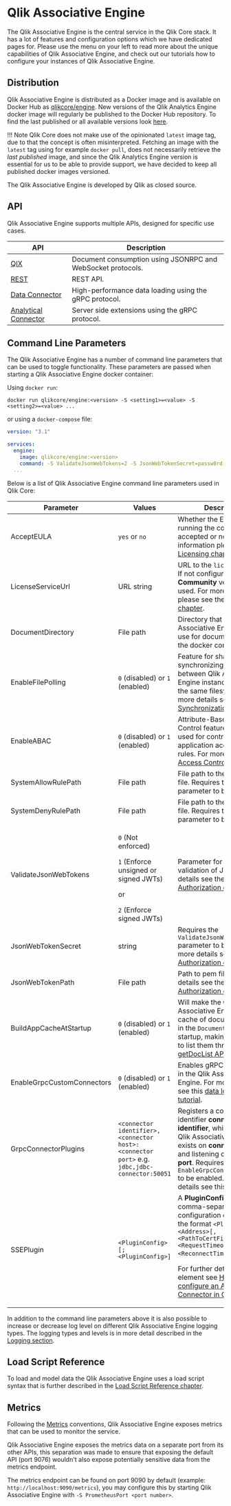 # Qlik Associative Engine

The Qlik Associative Engine is the central service in the Qlik Core stack. It has a lot of features and configuration options
which we have dedicated pages for. Please use the menu on your left to read more about the unique capabilities
of Qlik Associative Engine, and check out our tutorials how to configure your instances of Qlik Associative Engine.

## Distribution

Qlik Associative Engine is distributed as a Docker image and is available on Docker Hub as
[qlikcore/engine](https://hub.docker.com/r/qlikcore/engine).
New versions of the Qlik Analytics Engine docker image will regularly be published to the Docker Hub repository.
To find the last published or all available versions look [here](https://hub.docker.com/r/qlikcore/engine/tags/).

!!! Note
    Qlik Core does not make use of the opinionated `latest` image tag,
    due to that the concept is often misinterpreted.
    Fetching an image with the `latest` tag using for example `docker pull`,
    does not necessarily retrieve the _last published_ image,
    and since the Qlik Analytics Engine version is essential for us to be able to provide support,
    we have decided to keep all published docker images versioned.

The Qlik Associative Engine is developed by Qlik as closed source.

## API

Qlik Associative Engine supports multiple APIs, designed for specific use cases.

API | Description
--- | -----------
[QIX](./apis/qix/introduction.md) | Document consumption using JSONRPC and WebSocket protocols.
[REST](./apis/rest/qlik-associative-engine-api.md) | REST API.
[Data Connector](./apis/data-loading/introduction.md) | High-performance data loading using the gRPC protocol.
[Analytical Connector](./apis/server-side-extension/introduction.md) | Server side extensions using the gRPC protocol.

## Command Line Parameters

The Qlik Associative Engine has a number of command line parameters that can be used to toggle functionality.
These parameters are passed when starting a Qlik Associative Engine docker container:

Using `docker run`:

`docker run qlikcore/engine:<version> -S <setting1>=<value> -S <setting2>=<value> ...`

or using a `docker-compose` file:

```yaml
version: "3.1"

services:
  engine:
    image: qlikcore/engine:<version>
    command: -S ValidateJsonWebTokens=2 -S JsonWebTokenSecret=passw0rd
  ...
```

Below is a list of Qlik Associative Engine command line parameters used in Qlik Core:

| Parameter | Values | Description | Default |
| --------- | ------ | ----------- | ------- |
| AcceptEULA | `yes` or `no` | Whether the EULA for running the container is accepted or not. For more information please see the [Licensing chapter](../../licensing.md). | `no` |
| LicenseServiceUrl | URL string | URL to the `licenses` service. If not configured the **Community** version will be used. For more information please see the [Licensing chapter](../../licensing.md). | n/a |
| DocumentDirectory | File path | Directory that Qlik Associative Engine should use for documents inside the docker container. | `/home/nobody/Qlik/Sense/Apps` |
| EnableFilePolling | `0` (disabled) or `1` (enabled) | Feature for sharing and synchronizing documents between Qlik Associative Engine instances sharing the same filesystem. For more details see [Document Synchronization](./doc-synchronization.md). | `0` (disabled) |
| EnableABAC | `0` (disabled) or `1` (enabled) | Attribute-Based Access Control feature that can be used for controlling application access through rules. For more details see [Access Control](./access-control.md). | `0` (disabled) |
| SystemAllowRulePath | File path | File path to the Allow rules file. Requires the `EnableABAC` parameter to be enabled. | n/a |
| SystemDenyRulePath | File path | File path to the Deny rules file. Requires the `EnableABAC` parameter to be enabled. | n/a |
| ValidateJsonWebTokens | <p>`0` (Not enforced)</p>`1` (Enforce unsigned or signed JWTs)<p>or</p>`2` (Enforce signed JWTs) | Parameter for enforcing validation of JWT. For more details see the [Authorization chapter](../../tutorials/authorization.md). | `0` (Not enforced) |
| JsonWebTokenSecret | string | Requires the `ValidateJsonWebTokens` parameter to be set. For more details see the [Authorization chapter](../../tutorials/authorization.md). | n/a |
| JsonWebTokenPath | File path | Path to pem file. For more details see the [Authorization chapter](../../tutorials/authorization.md). | n/a |
| BuildAppCacheAtStartup | `0` (disabled) or `1` (enabled) | Will make the Qlik Associative Engine build a cache of documents found in the `DocumentDirectory` at startup, making it possible to list them through [getDocList API](./apis/qix/global.md#getdoclist) | `0` (disabled) |
| EnableGrpcCustomConnectors | `0` (disabled) or `1` (enabled) | Enables gRPC connectors in the Qlik Associative Engine. For more details see this [data loading tutorial](../../tutorials/data-loading/databases.md). | `0` (disabled) |
| GrpcConnectorPlugins | `<connector identifier>,<connector host>:<connector port>` e.g. `jdbc,jdbc-connector:50051` | Registers a connector with identifier **connector identifier**, which we tell the Qlik Associative Engine exists on **connector host** and listening on **connector port**. Requires `EnableGrpcConnectorPlugins` to be enabled. For more details see this [tutorial](../../tutorials/data-loading/databases.md). | n/a |
| SSEPlugin | `<PluginConfig>[;<PluginConfig>]` | A **PluginConfig** is a comma-separated list of configuration elements in the format `<PluginName>,<Address>[,<PathToCertFile>,<RequestTimeout>,<ReconnectTimeout>]`.<p>For further details on each element see [How to configure an Analytical Connector in Qlik Core](./apis/server-side-extension/introduction.md#how-to-configure-an-analytical-connector-in-qlik-core).</p> | n/a |

In addition to the command line parameters above
it is also possible to increase or decrease log level on different Qlik Associative Engine logging types.
The logging types and levels is in more detail described in the [Logging section](./logging.md).

## Load Script Reference

To load and model data the Qlik Associative Engine uses a load script syntax
that is further described in the [Load Script Reference chapter](./script_reference/introduction.md).

## Metrics

Following the [Metrics](../../conventions/metrics.md) conventions, Qlik Associative Engine exposes
metrics that can be used to monitor the service.

Qlik Associative Engine exposes the metrics data on a separate port from its other APIs, this separation
was made to ensure that exposing the default API (port 9076) wouldn't also expose potentially
sensitive data from the metrics endpoint.

The metrics endpoint can be found on port 9090 by default (example: `http://localhost:9090/metrics`),
you may configure this by starting Qlik Associative Engine with `-S PrometheusPort <port number>`.
